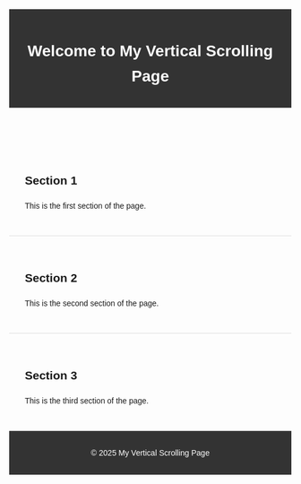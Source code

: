 <!DOCTYPE html>
<html lang="en">
<head>
    <meta charset="UTF-8">
    <meta name="viewport" content="width=device-width, initial-scale=1.0">
    <title>Vertical Scrolling Page</title>
    <style>
        body {
            margin: 0;
            font-family: Arial, sans-serif;
            line-height: 1.6;
        }
        header, footer {
            background: #333;
            color: #fff;
            padding: 1em;
            text-align: center;
        }
        section {
            padding: 2em;
            border-bottom: 1px solid #ddd;
        }
    </style>
</head>
<body>
    <header>
        <h1>Welcome to My Vertical Scrolling Page</h1>
    </header>
    <section>
        <h2>Section 1</h2>
        <p>This is the first section of the page.</p>
    </section>
    <section>
        <h2>Section 2</h2>
        <p>This is the second section of the page.</p>
    </section>
    <section>
        <h2>Section 3</h2>
        <p>This is the third section of the page.</p>
    </section>
    <footer>
        <p>&copy; 2025 My Vertical Scrolling Page</p>
    </footer>
</body>
</html>
